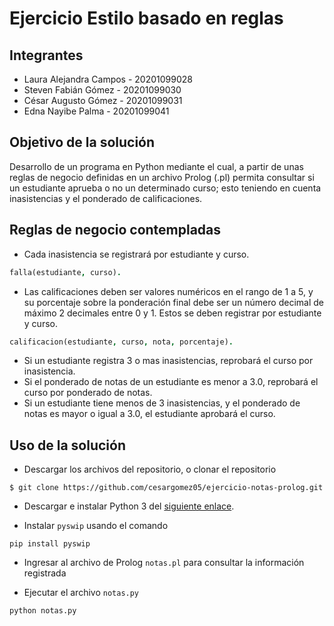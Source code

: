 # Ejercicio Estilo basado en reglas

## Integrantes
* Laura Alejandra Campos - 20201099028
* Steven Fabián Gómez - 20201099030
* César Augusto Gómez - 20201099031
* Edna Nayibe Palma - 20201099041

## Objetivo de la solución
Desarrollo de un programa en Python mediante el cual, a partir de unas reglas de negocio definidas en un archivo Prolog (.pl) permita consultar si un estudiante aprueba o no un determinado curso; esto teniendo en cuenta inasistencias y el ponderado de calificaciones.

## Reglas de negocio contempladas
- Cada inasistencia se registrará por estudiante y curso.
```prolog
falla(estudiante, curso).
```
- Las calificaciones deben ser valores numéricos en el rango de 1 a 5, y su porcentaje sobre la ponderación final debe ser un número decimal de máximo 2 decimales entre 0 y 1. Estos se deben registrar por estudiante y curso.
```prolog
calificacion(estudiante, curso, nota, porcentaje).
```
- Si un estudiante registra 3 o mas inasistencias, reprobará el curso por inasistencia.
- Si el ponderado de notas de un estudiante es menor a 3.0, reprobará el curso por ponderado de notas.
- Si un estudiante tiene menos de 3 inasistencias, y el ponderado de notas es mayor o igual a 3.0, el estudiante aprobará el curso.

## Uso de la solución

- Descargar los archivos del repositorio, o clonar el repositorio
```
$ git clone https://github.com/cesargomez05/ejercicio-notas-prolog.git
```

- Descargar e instalar Python 3 del [siguiente enlace](https://www.python.org/).

- Instalar `pyswip` usando el comando
```
pip install pyswip
```

- Ingresar al archivo de Prolog `notas.pl` para consultar la información registrada

- Ejecutar el archivo `notas.py`
```
python notas.py
```